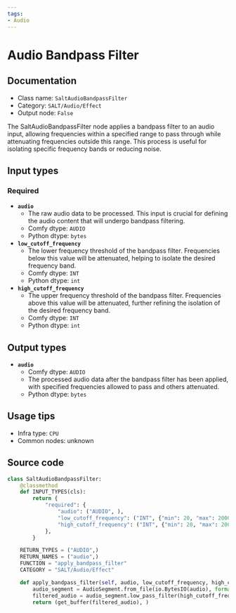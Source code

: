 ```yaml
---
tags:
- Audio
---
```


# Audio Bandpass Filter
## Documentation
- Class name: `SaltAudioBandpassFilter`
- Category: `SALT/Audio/Effect`
- Output node: `False`

The SaltAudioBandpassFilter node applies a bandpass filter to an audio input, allowing frequencies within a specified range to pass through while attenuating frequencies outside this range. This process is useful for isolating specific frequency bands or reducing noise.
## Input types
### Required
- **`audio`**
    - The raw audio data to be processed. This input is crucial for defining the audio content that will undergo bandpass filtering.
    - Comfy dtype: `AUDIO`
    - Python dtype: `bytes`
- **`low_cutoff_frequency`**
    - The lower frequency threshold of the bandpass filter. Frequencies below this value will be attenuated, helping to isolate the desired frequency band.
    - Comfy dtype: `INT`
    - Python dtype: `int`
- **`high_cutoff_frequency`**
    - The upper frequency threshold of the bandpass filter. Frequencies above this value will be attenuated, further refining the isolation of the desired frequency band.
    - Comfy dtype: `INT`
    - Python dtype: `int`
## Output types
- **`audio`**
    - Comfy dtype: `AUDIO`
    - The processed audio data after the bandpass filter has been applied, with specified frequencies allowed to pass and others attenuated.
    - Python dtype: `bytes`
## Usage tips
- Infra type: `CPU`
- Common nodes: unknown


## Source code
```python
class SaltAudioBandpassFilter:
    @classmethod
    def INPUT_TYPES(cls):
        return {
            "required": {
                "audio": ("AUDIO", ),
                "low_cutoff_frequency": ("INT", {"min": 20, "max": 20000, "default": 300}),
                "high_cutoff_frequency": ("INT", {"min": 20, "max": 20000, "default": 3000}),
            },
        }

    RETURN_TYPES = ("AUDIO",)
    RETURN_NAMES = ("audio",)
    FUNCTION = "apply_bandpass_filter"
    CATEGORY = "SALT/Audio/Effect"

    def apply_bandpass_filter(self, audio, low_cutoff_frequency, high_cutoff_frequency):
        audio_segment = AudioSegment.from_file(io.BytesIO(audio), format="wav")
        filtered_audio = audio_segment.low_pass_filter(high_cutoff_frequency).high_pass_filter(low_cutoff_frequency)
        return (get_buffer(filtered_audio), )

```
